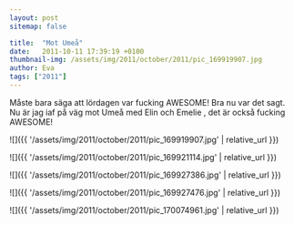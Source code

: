 ```yaml
---
layout: post
sitemap: false

title:  "Mot Umeå"
date:   2011-10-11 17:39:19 +0100
thumbnail-img: /assets/img/2011/october/2011/pic_169919907.jpg
author: Eva
tags: ["2011"]
---
```


Måste bara säga att lördagen var fucking AWESOME! Bra nu var det sagt. Nu är jag iaf på väg mot Umeå med Elin och Emelie , det är också fucking AWESOME!

![]({{ '/assets/img/2011/october/2011/pic_169919907.jpg'  | relative_url }})

![]({{ '/assets/img/2011/october/2011/pic_169921114.jpg'  | relative_url }})

![]({{ '/assets/img/2011/october/2011/pic_169927386.jpg'  | relative_url }})

![]({{ '/assets/img/2011/october/2011/pic_169927476.jpg'  | relative_url }})

![]({{ '/assets/img/2011/october/2011/pic_170074961.jpg'  | relative_url }})

